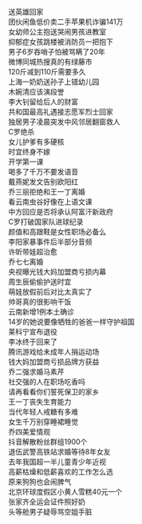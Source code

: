 送英雄回家  
团伙闲鱼低价卖二手苹果机诈骗141万  
女幼师公主抱送哭闹男孩进教室  
抑郁症女孩跳楼被消防员一把抱下  
男子6岁吞哨子怕被骂瞒了20年  
微博同城热搜真的有绿藤市  
120斤减到110斤需要多久  
上海一奶奶送孙子上错幼儿园  
木婉清应该演段誉  
李大钊留给后人的财富  
共和国最高礼遇接志愿军烈士回家  
独居男子凌晨突发中风邻居翻窗救人  
C罗绝杀  
女儿护爹有多硬核  
时宜终身不嫁  
开学第一课  
喝多了千万不要发语音  
戴燕妮发文告别欧阳红  
乔三丽拒绝和王一丁离婚  
看云南虫谷好像在上语文课  
中方回应是否将承认阿富汗新政府  
C罗打破国家队进球纪录  
颜值和高跟鞋是女性职场必备么  
李阳家暴事件后半部分音频  
许昕带娃超治愈  
乔七七离婚  
央视曝光钱大妈加盟商亏损内幕  
周生辰偷偷护送时宜  
萌娃放假前后对比太真实了  
帅哥真的很影响干饭  
云南新增1例本土确诊  
14岁的她说要像牺牲的爸爸一样守护祖国  
莱科宁宣布退役  
李冰终于回来了  
腾讯游戏给未成年人捐运动场  
钱大妈加盟商亏损品牌方获益  
乔二强求婚马素芹  
社交强的人在职场吃香吗  
请再看看你们誓死保卫的家乡  
王一丁丧失生育能力  
当代年轻人戒糖有多难  
女生千万别穿睡裙睡觉  
乔四美爱情观  
抖音解散粉丝群组1900个  
退伍武警高铁站求婚等待8年女友  
去年我国超一半儿童青少年近视  
高薪枯燥和低薪喜欢的工作怎么选  
原来狗狗也会闹脾气  
北京环球度假区小黄人雪糕40元一个  
张家齐全运会证件照好奶  
头等舱男子疑辱骂空姐手脏  
